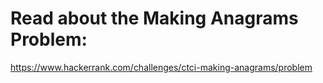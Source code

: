# Read about the Making Anagrams Problem:

https://www.hackerrank.com/challenges/ctci-making-anagrams/problem